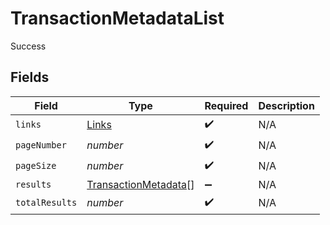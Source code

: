 # TransactionMetadataList

Success


## Fields

| Field                                                               | Type                                                                | Required                                                            | Description                                                         |
| ------------------------------------------------------------------- | ------------------------------------------------------------------- | ------------------------------------------------------------------- | ------------------------------------------------------------------- |
| `links`                                                             | [Links](../../models/shared/links.md)                               | :heavy_check_mark:                                                  | N/A                                                                 |
| `pageNumber`                                                        | *number*                                                            | :heavy_check_mark:                                                  | N/A                                                                 |
| `pageSize`                                                          | *number*                                                            | :heavy_check_mark:                                                  | N/A                                                                 |
| `results`                                                           | [TransactionMetadata](../../models/shared/transactionmetadata.md)[] | :heavy_minus_sign:                                                  | N/A                                                                 |
| `totalResults`                                                      | *number*                                                            | :heavy_check_mark:                                                  | N/A                                                                 |